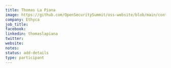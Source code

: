 ```yaml
---
title: Thomas La Piana
image: https://github.com/OpenSecuritySummit/oss-website/blob/main/content/participant/images/thomaslapiana.jpg?raw=true
company: Ethyca
job_title: 
facebook:
linkedin: thomaslapiana
twitter:
website: 
notes:
status: add-details
type: participant
---
```


